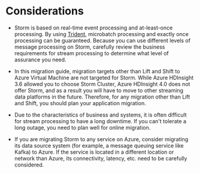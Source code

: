 # Considerations  

* Storm is based on real-time event processing and at-least-once processing. By using [Trident](https://storm.apache.org/releases/current/Trident-API-Overview.html), microbatch processing and exactly once processing can be guaranteed. Because you can use different levels of message processing on Storm, carefully review the business requirements for stream processing to determine what level of assurance you need. 

* In this migration guide, migration targets other than Lift and Shift to Azure Virtual Machine are not targeted for Storm. While Azure HDInsight 3.6 allowed you to choose Storm Cluster, Azure HDInsight 4.0 does not offer Storm, and as a result you will have to move to other streaming data platforms in the future. Therefore, for any migration other than Lift and Shift, you should plan your application migration. 

* Due to the characteristics of business and systems, it is often difficult for stream processing to have a long downtime. If you can't tolerate a long outage, you need to plan well for online migration. 

* If you are migrating Storm to any service on Azure, consider migrating its data source system (for example, a message queuing service like Kafka) to Azure. If the service is located in a different location or network than Azure, its connectivity, latency, etc. need to be carefully considered. 